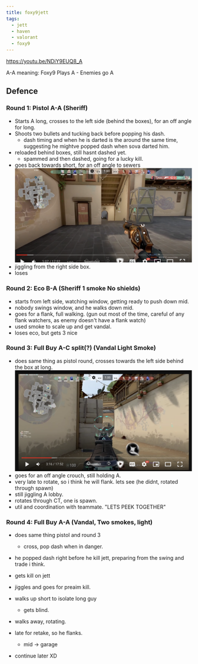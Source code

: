 ```yaml
---
title: foxy9jett
tags:
  - jett
  - haven
  - valorant
  - foxy9
---
```

https://youtu.be/NDiY9EUQ8_A

A-A meaning: Foxy9 Plays A - Enemies go A

## Defence

### Round 1: Pistol A-A (Sheriff)

- Starts A long, crosses to the left side (behind the boxes), for an off angle for long.
- Shoots two bullets and tucking back before popping his dash.
  - dash timing and when he is darted is the around the same time, suggesting he mightve popped dash when sova darted him.
- reloaded behind boxes, still hasnt dashed yet.
  - spammed and then dashed, going for a lucky kill.
- goes back towards short, for an off angle to sewers![300](notes/images/Screen%20Shot%202023-08-14%20at%207.43.43%20pm.png)
- jiggling from the right side box.
- loses

### Round 2: Eco B-A (Sheriff 1 smoke No shields)

- starts from left side, watching window, getting ready to push down mid.
- nobody swings window, and he walks down mid.
- goes for a flank, full walking. (gun out most of the time, careful of any flank watchers, as enemy doesn't have a flank watch)
- used smoke to scale up and get vandal.
- loses eco, but gets 3 nice

### Round 3: Full Buy A-C split(?) (Vandal Light Smoke)

- does same thing as pistol round, crosses towards the left side behind the box at long. ![400](notes/images/Screen%20Shot%202023-08-14%20at%207.48.47%20pm.png)
- goes for an off angle crouch, still holding A.
- very late to rotate, so i think he will flank. lets see (he didnt, rotated through spawn)
- still jiggling A lobby.
- rotates through CT, one is spawn.
- util and coordination with teammate. "LETS PEEK TOGETHER"

### Round 4: Full Buy A-A (Vandal, Two smokes, light)

- does same thing pistol and round 3
  - cross, pop dash when in danger.
- he popped dash right before he kill jett, preparing from the swing and trade i think.
- gets kill on jett
- jiggles and goes for preaim kill.
- walks up short to isolate long guy
  - gets blind.
- walks away, rotating.
- late for retake, so he flanks.

  - mid -> garage

- continue later XD
